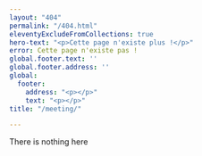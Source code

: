```yaml
---
layout: "404"
permalink: "/404.html"
eleventyExcludeFromCollections: true
hero-text: "<p>Cette page n'existe plus !</p>"
error: Cette page n'existe pas !
global.footer.text: ''
global.footer.address: ''
global:
  footer:
    address: "<p></p>"
    text: "<p></p>"
title: "/meeting/"

---
```

There is nothing here